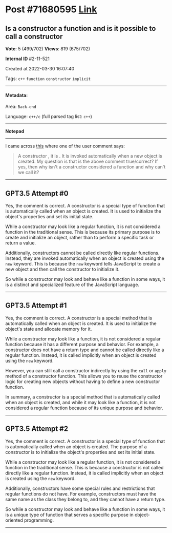 
# Post \#71680595 [Link](https://stackoverflow.com/questions/71680595/)

## Is a constructor a function and is it possible to call a constructor

**Vote**: 5 (499/702) **Views**: 819 (675/702) 

**Internal ID** \#2-11-521

Created at 2022-03-30 16:07:40

Tags: `c++` `function` `constructor` `implicit`

----------

#### Metadata:

Area: `Back-end`

Language: `c++/c` (full parsed tag list: `c++`)

----------

**Notepad**


----------

I came across [this](https://stackoverflow.com/questions/71680246/how-to-make-a-function-call-to-a-constructor) where one of the user comment says:
> A constructor , it is . It is invoked automatically when a new object is created.
My question is that is the above comment true/correct? If yes, then why isn't a constructor considered a function and why can't we call it?


----------
        
## GPT3.5 Attempt \#0

Yes, the comment is correct. A constructor is a special type of function that is automatically called when an object is created. It is used to initialize the object's properties and set its initial state.

While a constructor may look like a regular function, it is not considered a function in the traditional sense. This is because its primary purpose is to create and initialize an object, rather than to perform a specific task or return a value.

Additionally, constructors cannot be called directly like regular functions. Instead, they are invoked automatically when an object is created using the `new` keyword. This is because the `new` keyword tells JavaScript to create a new object and then call the constructor to initialize it.

So while a constructor may look and behave like a function in some ways, it is a distinct and specialized feature of the JavaScript language.

--------

## GPT3.5 Attempt \#1

Yes, the comment is correct. A constructor is a special method that is automatically called when an object is created. It is used to initialize the object's state and allocate memory for it.

While a constructor may look like a function, it is not considered a regular function because it has a different purpose and behavior. For example, a constructor does not have a return type and cannot be called directly like a regular function. Instead, it is called implicitly when an object is created using the `new` keyword.

However, you can still call a constructor indirectly by using the `call` or `apply` method of a constructor function. This allows you to reuse the constructor logic for creating new objects without having to define a new constructor function.

In summary, a constructor is a special method that is automatically called when an object is created, and while it may look like a function, it is not considered a regular function because of its unique purpose and behavior.

--------

## GPT3.5 Attempt \#2

Yes, the comment is correct. A constructor is a special type of function that is automatically called when an object is created. The purpose of a constructor is to initialize the object's properties and set its initial state.

While a constructor may look like a regular function, it is not considered a function in the traditional sense. This is because a constructor is not called directly like a regular function. Instead, it is called implicitly when an object is created using the `new` keyword.

Additionally, constructors have some special rules and restrictions that regular functions do not have. For example, constructors must have the same name as the class they belong to, and they cannot have a return type.

So while a constructor may look and behave like a function in some ways, it is a unique type of function that serves a specific purpose in object-oriented programming.

--------
